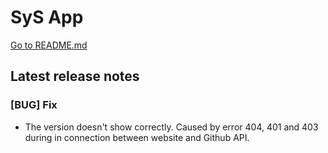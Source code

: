 # SyS App
[Go to README.md](./README.md)
## Latest release notes
### [BUG] Fix
- The version doesn't show correctly. Caused by error 404, 401 and 403 during in connection between website and Github API.